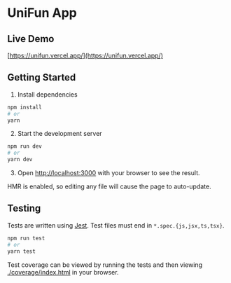 # UniFun App

## Live Demo
[https://unifun.vercel.app/](https://unifun.vercel.app/)

## Getting Started

1. Install dependencies
```bash
npm install
# or
yarn
```

2. Start the development server

```bash
npm run dev
# or
yarn dev
```
3. Open [http://localhost:3000](http://localhost:3000) with your browser to see the result.

HMR is enabled, so editing any file will cause the page to auto-update.

## Testing
Tests are written using [Jest](https://jestjs.io/). Test files must end in `*.spec.{js,jsx,ts,tsx}`.

```bash
npm run test
# or
yarn test
```

Test coverage can be viewed by running the tests and then viewing [./coverage/index.html](./coverage/index.html) in your browser.